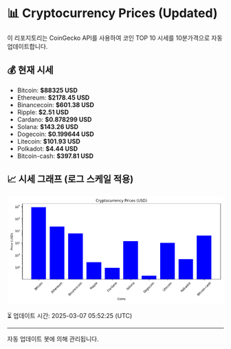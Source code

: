 
# 📊 Cryptocurrency Prices (Updated)

이 리포지토리는 CoinGecko API를 사용하여 코인 TOP 10 시세를 10분가격으로 자동 업데이트합니다.

## 💰 현재 시세
- Bitcoin: **$88325 USD**
- Ethereum: **$2178.45 USD**
- Binancecoin: **$601.38 USD**
- Ripple: **$2.51 USD**
- Cardano: **$0.878299 USD**
- Solana: **$143.26 USD**
- Dogecoin: **$0.199644 USD**
- Litecoin: **$101.93 USD**
- Polkadot: **$4.44 USD**
- Bitcoin-cash: **$397.81 USD**

## 📈 시세 그래프 (로그 스케일 적용)
![Crypto Prices](crypto_prices.png)

⏳ 업데이트 시간: 2025-03-07 05:52:25 (UTC)

---
자동 업데이트 봇에 의해 관리됩니다.
